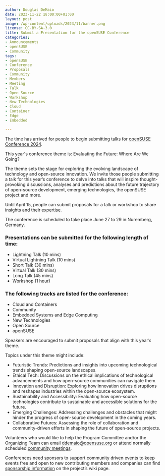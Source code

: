```yaml
---
author: Douglas DeMaio
date: 2023-11-22 18:00:00+01:00
layout: post
image: /wp-content/uploads/2023/11/banner.png
license: CC-BY-SA-3.0
title: Submit a Presentation for the openSUSE Conference
categories:
- Announcements
- openSUSE
- Community
tags:
- openSUSE
- Conference
- Proposals
- Community
- Members
- Meeting
- Talk
- Open Source
- Workshop
- New Technologies
- Cloud
- Container
- Edge
- Embedded

--- 
```


The time has arrived for people to begin submitting talks for [openSUSE Conference 2024](https://events.opensuse.org).

This year's conference theme is: Evaluating the Future: Where Are We Going? 

The theme sets the stage for exploring the evolving landscape of technology and open-source innovation. We invite those people submitting a talk for this year’s conference to delve into talks that will inspire thought-provoking discussions, analyses and predictions about the future trajectory of open-source development, emerging technologies, the openSUSE project and more.

Until April 15, people can submit proposals for a talk or workshop to share insights and their expertise. 

The conference is scheduled to take place June 27 to 29 in Nuremberg, Germany.

### Presentations can be submitted for the following length of time:
* Lightning Talk (10 mins)
* Virtual Lightning Talk (10 mins)
*  Short Talk (30 mins) 
* Virtual Talk (30 mins)
* Long Talk (45 mins) 
* Workshop (1 hour) 

### The following tracks are listed for the conference: 
* Cloud and Containers
* Community
* Embedded Systems and Edge Computing
* New Technologies
* Open Source
* openSUSE

Speakers are encouraged to submit proposals that align with this year’s theme. 

Topics under this theme might include:
* Futuristic Trends: Predictions and insights into upcoming technological trends shaping open-source landscapes.
* Ethical Tech: Discussions on the ethical implications of technological advancements and how open-source communities can navigate them.
* Innovation and Disruption: Exploring how innovation drives disruptions and reshapes industries within the open-source ecosystem.
* Sustainability and Accessibility: Evaluating how open-source technologies contribute to sustainable and accessible solutions for the future.
* Emerging Challenges: Addressing challenges and obstacles that might hinder the progress of open-source development in the coming years.
* Collaborative Futures: Assessing the role of collaboration and community-driven efforts in shaping the future of open-source projects.

Volunteers who would like to help the Program Committee and/or the Organizing Team can email <ddemaio@opensuse.org> or attend normally scheduled [community meetings](https://etherpad.opensuse.org/p/weeklymeeting). 

Conferences need sponsors to support community driven events to keep events free and open to new contributing members and companies can find [sponsorship information](https://en.opensuse.org/images/f/f6/OSC24prospectus.pdf) on the project’s wiki page.

<meta name="openSUSE, board, community, conference, event, sponsors" content="HTML,CSS,XML,JavaScript">

